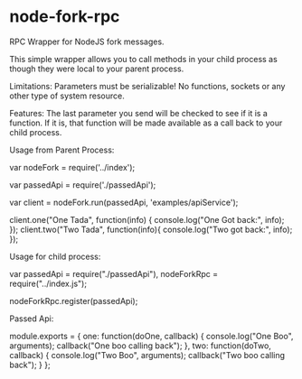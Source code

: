node-fork-rpc
=============

RPC Wrapper for NodeJS fork messages.


This simple wrapper allows you to call methods in your child process as though they were local to your parent process.

Limitations:  Parameters must be serializable!  No functions, sockets or any other type of system resource.

Features:  The last parameter you send will be checked to see if it is a function.  If it is, that function will be made available as a call back to your child process.


Usage from Parent Process:

var nodeFork = require('../index');

var passedApi = require('./passedApi');

var client = nodeFork.run(passedApi, 'examples/apiService');

client.one("One Tada", function(info) {
	console.log("One Got back:", info);
});
client.two("Two Tada", function(info){
	console.log("Two got back:", info);
});


Usage for child process:


var passedApi = require("./passedApi"), nodeForkRpc = require("../index.js");

nodeForkRpc.register(passedApi);


Passed Api:


module.exports = {
	one: function(doOne, callback) {
		console.log("One Boo", arguments);
		callback("One boo calling back");
	},
	two: function(doTwo, callback) {
		console.log("Two Boo", arguments);
		callback("Two boo calling back");
	}
};
